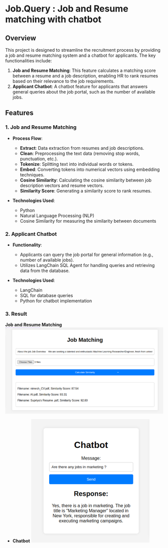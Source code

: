 # Job.Query : Job and Resume matching with chatbot

## Overview

This project is designed to streamline the recruitment process by providing a job and resume matching system and a chatbot for applicants. The key functionalities include:

1. **Job and Resume Matching**: This feature calculates a matching score between a resume and a job description, enabling HR to rank resumes based on their relevance to the job requirements.
2. **Applicant Chatbot**: A chatbot feature for applicants that answers general queries about the job portal, such as the number of available jobs.

## Features

### 1. Job and Resume Matching

- **Process Flow**:
  - **Extract**: Data extraction from resumes and job descriptions.
  - **Clean**: Preprocessing the text data (removing stop words, punctuation, etc.).
  - **Tokenize**: Splitting text into individual words or tokens.
  - **Embed**: Converting tokens into numerical vectors using embedding techniques.
  - **Cosine Similarity**: Calculating the cosine similarity between job description vectors and resume vectors.
  - **Similarity Score**: Generating a similarity score to rank resumes.

- **Technologies Used**:
  - Python
  - Natural Language Processing (NLP)
  - Cosine Similarity for measuring the similarity between documents

### 2. Applicant Chatbot

- **Functionality**:
  - Applicants can query the job portal for general information (e.g., number of available jobs).
  - Utilizes LangChain SQL Agent for handling queries and retrieving data from the database.

- **Technologies Used**:
  - LangChain
  - SQL for database queries
  - Python for chatbot implementation


### 3. Result 

**Job and Resume Matching**
![Alt text](/media/image2.png)


- **Chatbot**
![Alt text](/media/image.png)
